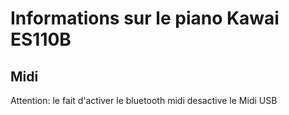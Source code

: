 # Informations sur le piano Kawai ES110B
## Midi
Attention: le fait d'activer le bluetooth midi desactive le Midi USB   

